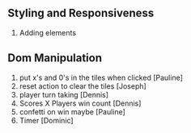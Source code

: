 ## Styling and Responsiveness
1. Adding elements 
## Dom Manipulation
1. put x's and 0's in the tiles when clicked [Pauline]
2. reset action to clear the tiles [Joseph]
3. player turn taking [Dennis]
4. Scores X Players win count [Dennis]
5. confetti on win maybe [Pauline]
6. Timer [Dominic]
